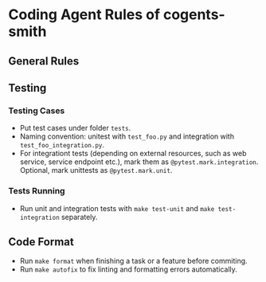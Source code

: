 # Coding Agent Rules of cogents-smith

## General Rules

## Testing

### Testing Cases

- Put test cases under folder `tests`.
- Naming convention: unitest with `test_foo.py` and integration with `test_foo_integration.py`.
- For integrationt tests (depending on external resources, such as web service, service endpoint etc.), mark them as `@pytest.mark.integration`. Optional, mark unittests as `@pytest.mark.unit`.

### Tests Running

- Run unit and integration tests with `make test-unit` and `make test-integration` separately.

## Code Format

- Run `make format` when finishing a task or a feature before commiting.
- Run `make autofix` to fix linting and formatting errors automatically.
